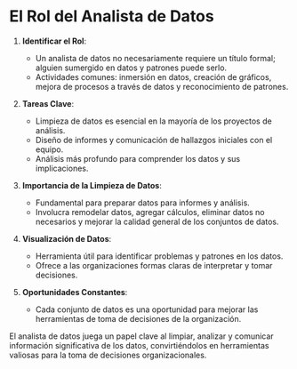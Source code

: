 # El Rol del Analista de Datos

1. **Identificar el Rol**:
   - Un analista de datos no necesariamente requiere un título formal; alguien sumergido en datos y patrones puede serlo.
   - Actividades comunes: inmersión en datos, creación de gráficos, mejora de procesos a través de datos y reconocimiento de patrones.

2. **Tareas Clave**:
   - Limpieza de datos es esencial en la mayoría de los proyectos de análisis.
   - Diseño de informes y comunicación de hallazgos iniciales con el equipo.
   - Análisis más profundo para comprender los datos y sus implicaciones.

3. **Importancia de la Limpieza de Datos**:
   - Fundamental para preparar datos para informes y análisis.
   - Involucra remodelar datos, agregar cálculos, eliminar datos no necesarios y mejorar la calidad general de los conjuntos de datos.

4. **Visualización de Datos**:
   - Herramienta útil para identificar problemas y patrones en los datos.
   - Ofrece a las organizaciones formas claras de interpretar y tomar decisiones.

5. **Oportunidades Constantes**:
   - Cada conjunto de datos es una oportunidad para mejorar las herramientas de toma de decisiones de la organización.

El analista de datos juega un papel clave al limpiar, analizar y comunicar información significativa de los datos, convirtiéndolos en herramientas valiosas para la toma de decisiones organizacionales.
